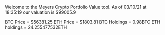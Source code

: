 Welcome to the Meyers Crypto Portfolio Value tool. 
As of 03/10/21 at 18:35:19 our valuation is $99005.9 

BTC Price = $56381.25
 ETH Price = $1803.81
BTC Holdings = 0.98BTC
 ETH holdings = 24.255477532ETH 
